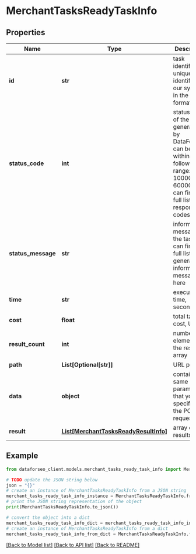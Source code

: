 # MerchantTasksReadyTaskInfo


## Properties

Name | Type | Description | Notes
------------ | ------------- | ------------- | -------------
**id** | **str** | task identifier unique task identifier in our system in the UUID format | [optional] 
**status_code** | **int** | status code of the task generated by DataForSEO, can be within the following range: 10000-60000 you can find the full list of the response codes here | [optional] 
**status_message** | **str** | informational message of the task you can find the full list of general informational messages here | [optional] 
**time** | **str** | execution time, seconds | [optional] 
**cost** | **float** | total tasks cost, USD | [optional] 
**result_count** | **int** | number of elements in the result array | [optional] 
**path** | **List[Optional[str]]** | URL path | [optional] 
**data** | **object** | contains the same parameters that you specified in the POST request | [optional] 
**result** | [**List[MerchantTasksReadyResultInfo]**](MerchantTasksReadyResultInfo.md) | array of results | [optional] 

## Example

```python
from dataforseo_client.models.merchant_tasks_ready_task_info import MerchantTasksReadyTaskInfo

# TODO update the JSON string below
json = "{}"
# create an instance of MerchantTasksReadyTaskInfo from a JSON string
merchant_tasks_ready_task_info_instance = MerchantTasksReadyTaskInfo.from_json(json)
# print the JSON string representation of the object
print(MerchantTasksReadyTaskInfo.to_json())

# convert the object into a dict
merchant_tasks_ready_task_info_dict = merchant_tasks_ready_task_info_instance.to_dict()
# create an instance of MerchantTasksReadyTaskInfo from a dict
merchant_tasks_ready_task_info_from_dict = MerchantTasksReadyTaskInfo.from_dict(merchant_tasks_ready_task_info_dict)
```
[[Back to Model list]](../README.md#documentation-for-models) [[Back to API list]](../README.md#documentation-for-api-endpoints) [[Back to README]](../README.md)


